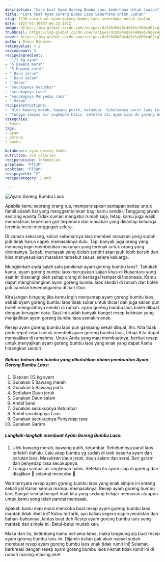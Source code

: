 ```yaml
---
description: "Cara buat Ayam Goreng Bumbu Laos Sederhana Untuk Jualan"
title: "Cara buat Ayam Goreng Bumbu Laos Sederhana Untuk Jualan"
slug: 1136-cara-buat-ayam-goreng-bumbu-laos-sederhana-untuk-jualan
date: 2021-01-30T07:06:23.191Z
image: https://img-global.cpcdn.com/recipes/dc92845d88c488e5/680x482cq70/ayam-goreng-bumbu-laos-foto-resep-utama.jpg
thumbnail: https://img-global.cpcdn.com/recipes/dc92845d88c488e5/680x482cq70/ayam-goreng-bumbu-laos-foto-resep-utama.jpg
cover: https://img-global.cpcdn.com/recipes/dc92845d88c488e5/680x482cq70/ayam-goreng-bumbu-laos-foto-resep-utama.jpg
author: Glenn Osborne
ratingvalue: 4.2
reviewcount: 9
recipeingredient:
- "1/2 kg ayam"
- "5 Bawang merah"
- "5 Bawang putih"
- " Daun jeruk"
- " Daun salam"
- " Serai"
- "secukupnya Ketumbar"
- "secukupnya Laos"
- "secukupnya Penyedap rasa"
- " Garam"
recipeinstructions:
- "Ulek bawang merah, bawang putih, ketumbar. Sebelumnya parut laos terlebih dahulu. Lalu ukep bumbu yg sudah di ulek beserta ayam dan parutan laos. Masukkan daun jeruk, daun salam dan serai. Beri garam dan penyedap rasa secukupnya."
- "Tunggu sampai air ungkepan habis. Setelah itu ayam siap di goreng dan disajikan 💛 selamat mencoba 🐥"
categories:
- Resep
tags:
- ayam
- goreng
- bumbu

katakunci: ayam goreng bumbu 
nutrition: 278 calories
recipecuisine: Indonesian
preptime: "PT12M"
cooktime: "PT58M"
recipeyield: "2"
recipecategory: Lunch

---
```



![Ayam Goreng Bumbu Laos](https://img-global.cpcdn.com/recipes/dc92845d88c488e5/680x482cq70/ayam-goreng-bumbu-laos-foto-resep-utama.jpg)

Apabila kamu seorang orang tua, mempersiapkan santapan sedap untuk famili adalah hal yang menggembirakan bagi kamu sendiri. Tanggung jawab seorang  wanita Tidak cuman mengatur rumah saja, tetapi kamu juga wajib memastikan keperluan gizi terpenuhi dan masakan yang disantap keluarga tercinta mesti menggugah selera.

Di zaman  sekarang, kalian sebenarnya bisa membeli masakan yang sudah jadi tidak harus capek memasaknya dulu. Tapi banyak juga orang yang memang ingin memberikan makanan yang terenak untuk orang yang dicintainya. Sebab, memasak yang diolah sendiri akan jauh lebih bersih dan bisa menyesuaikan masakan tersebut sesuai selera keluarga. 



Mungkinkah anda salah satu penikmat ayam goreng bumbu laos?. Tahukah kamu, ayam goreng bumbu laos merupakan sajian khas di Nusantara yang saat ini disenangi oleh setiap orang di berbagai tempat di Indonesia. Kamu dapat menghidangkan ayam goreng bumbu laos sendiri di rumah dan boleh jadi camilan kesenanganmu di hari libur.

Kita jangan bingung jika kamu ingin menyantap ayam goreng bumbu laos, sebab ayam goreng bumbu laos tidak sukar untuk dicari dan juga kalian pun boleh mengolahnya sendiri di rumah. ayam goreng bumbu laos boleh dibuat dengan beragam cara. Saat ini sudah banyak banget resep kekinian yang menjadikan ayam goreng bumbu laos semakin enak.

Resep ayam goreng bumbu laos pun gampang sekali dibuat, lho. Kita tidak perlu repot-repot untuk membeli ayam goreng bumbu laos, tetapi Kita dapat menyajikan di rumahmu. Untuk Anda yang mau membuatnya, berikut resep untuk menyajikan ayam goreng bumbu laos yang enak yang dapat Kamu hidangkan sendiri.

<!--inarticleads1-->

##### Bahan-bahan dan bumbu yang dibutuhkan dalam pembuatan Ayam Goreng Bumbu Laos:

1. Siapkan 1/2 kg ayam
1. Gunakan 5 Bawang merah
1. Gunakan 5 Bawang putih
1. Sediakan  Daun jeruk
1. Gunakan  Daun salam
1. Ambil  Serai
1. Gunakan secukupnya Ketumbar
1. Ambil secukupnya Laos
1. Gunakan secukupnya Penyedap rasa
1. Gunakan  Garam




<!--inarticleads2-->

##### Langkah-langkah membuat Ayam Goreng Bumbu Laos:

1. Ulek bawang merah, bawang putih, ketumbar. Sebelumnya parut laos terlebih dahulu. Lalu ukep bumbu yg sudah di ulek beserta ayam dan parutan laos. Masukkan daun jeruk, daun salam dan serai. Beri garam dan penyedap rasa secukupnya.
1. Tunggu sampai air ungkepan habis. Setelah itu ayam siap di goreng dan disajikan 💛 selamat mencoba 🐥




Wah ternyata resep ayam goreng bumbu laos yang enak simple ini enteng sekali ya! Kalian semua mampu memasaknya. Resep ayam goreng bumbu laos Sangat sesuai banget buat kita yang sedang belajar memasak ataupun untuk kamu yang telah pandai memasak.

Apakah kamu mau mulai mencoba buat resep ayam goreng bumbu laos mantab tidak ribet ini? Kalau tertarik, ayo kalian segera siapin peralatan dan bahan-bahannya, lantas buat deh Resep ayam goreng bumbu laos yang mantab dan simple ini. Betul-betul mudah kan. 

Maka dari itu, ketimbang kamu berlama-lama, maka langsung aja buat resep ayam goreng bumbu laos ini. Dijamin kalian gak akan nyesel sudah membuat resep ayam goreng bumbu laos enak tidak rumit ini! Selamat berkreasi dengan resep ayam goreng bumbu laos nikmat tidak rumit ini di rumah masing-masing,oke!.

